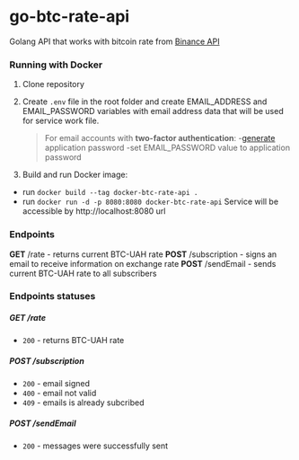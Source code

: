 # go-btc-rate-api
Golang API that works with bitcoin rate from [Binance API]("https://api.binance.com/api/v3/ticker/price?symbol=BTCUAH")

### Running with Docker 
1. Clone repository
2. Create ```.env``` file in the root folder and create EMAIL_ADDRESS and EMAIL_PASSWORD variables with email address data that will be used for service work file.
    >For email accounts with **two-factor authentication**:
    >-[generate](https://support.google.com/mail/answer/185833?hl=en) application password
    > -set EMAIL_PASSWORD value to application password 

3. Build and run Docker image:
  - run ```docker build --tag docker-btc-rate-api .```
  - run ```docker run -d -p 8080:8080 docker-btc-rate-api```
  Service will be accessible by http://localhost:8080 url


### Endpoints
 **GET** /rate - returns current BTC-UAH rate
 **POST** /subscription - signs an email to receive information on exchange rate
 **POST** /sendEmail - sends current BTC-UAH rate to all subscribers


### Endpoints statuses
##### **GET** /rate
- `200` - returns BTC-UAH rate
##### **POST** /subscription
- `200` - email signed
- `400` - email not valid
- `409` - emails is already subcribed
##### **POST** /sendEmail
- `200` - messages were successfully sent